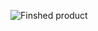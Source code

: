 ![Finshed product](https://github.com/user-attachments/assets/43fe1751-feca-4d2e-83f4-e76db284e234)
